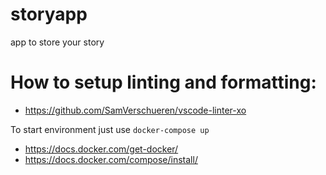 # storyapp
app to store your story

# How to setup linting and formatting:
 - https://github.com/SamVerschueren/vscode-linter-xo

 To start environment just use `docker-compose up`
 - https://docs.docker.com/get-docker/
 - https://docs.docker.com/compose/install/
